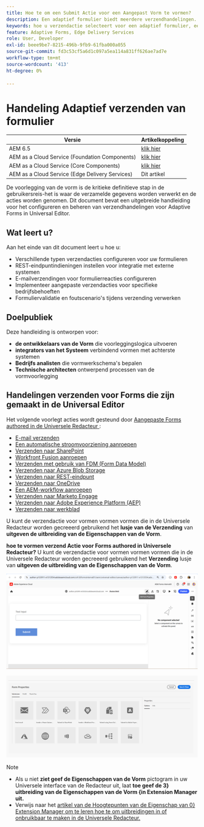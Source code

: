 ```yaml
---
title: Hoe te om een Submit Actie voor een Aangepast Vorm te vormen?
description: Een adaptief formulier biedt meerdere verzendhandelingen. Met een handeling Verzenden wordt gedefinieerd hoe een adaptief formulier wordt verwerkt na verzending. U kunt ingebouwde verzendhandelingen gebruiken of uw eigen handelingen maken.
keywords: hoe u verzendactie selecteert voor een adaptief formulier, een adaptief formulier koppelt aan een SharePoint-lijst, een adaptief formulier aansluit op een SharePoint-documentbibliotheek, een adaptief formulier aansluit op een formuliergegevensmodel (FDM)
feature: Adaptive Forms, Edge Delivery Services
role: User, Developer
exl-id: beee9be7-8215-496b-9fb9-61fba000a055
source-git-commit: fd3c53cf5a6d1c097a5ea114a831ff626ae7ad7e
workflow-type: tm+mt
source-wordcount: '413'
ht-degree: 0%

---
```


# Handeling Adaptief verzenden van formulier

| Versie | Artikelkoppeling |
|---------|-----------------------------|
| AEM 6.5 | [ klik hier ](https://experienceleague.adobe.com/docs/experience-manager-65/forms/adaptive-forms-basic-authoring/configuring-submit-actions.html) |
| AEM as a Cloud Service (Foundation Components) | [ klik hier ](/help/forms/configuring-submit-actions.md) |
| AEM as a Cloud Service (Core Components) | [ klik hier ](/help/forms/configure-submit-actions-core-components.md) |
| AEM as a Cloud Service (Edge Delivery Services) | Dit artikel |


De voorlegging van de vorm is de kritieke definitieve stap in de gebruikersreis-het is waar de verzamelde gegevens worden verwerkt en de acties worden genomen. Dit document bevat een uitgebreide handleiding voor het configureren en beheren van verzendhandelingen voor Adaptive Forms in Universal Editor.

## Wat leert u?

Aan het einde van dit document leert u hoe u:

- Verschillende typen verzendacties configureren voor uw formulieren
- REST-eindpuntindieningen instellen voor integratie met externe systemen
- E-mailverzendingen voor formulierreacties configureren
- Implementeer aangepaste verzendacties voor specifieke bedrijfsbehoeften
- Formuliervalidatie en foutscenario&#39;s tijdens verzending verwerken

## Doelpubliek

Deze handleiding is ontworpen voor:

- **de ontwikkelaars van de Vorm** die voorleggingslogica uitvoeren
- **integrators van het Systeem** verbindend vormen met achterste systemen
- **Bedrijfs analisten** die vormwerkschema&#39;s bepalen
- **Technische architecten** ontwerpend processen van de vormvoorlegging

## Handelingen verzenden voor Forms die zijn gemaakt in de Universal Editor

Het volgende voorlegt acties wordt gesteund door [ Aangepaste Forms authored in de Universele Redacteur ](/help/edge/docs/forms/universal-editor/create-forms.md):

- [E-mail verzenden](/help/forms/configure-submit-action-send-email.md)
- [Een automatische stroomvoorziening aanroepen](/help/forms/forms-microsoft-power-automate-integration.md)
- [Verzenden naar SharePoint](/help/forms/configure-submit-action-sharepoint.md)
- [Workfront Fusion aanroepen](/help/forms/submit-adaptive-form-to-workfront-fusion.md)
- [Verzenden met gebruik van FDM (Form Data Model)](/help/forms/integrate-adaptive-form-with-fdm.md)
- [Verzenden naar Azure Blob Storage](/help/forms/configure-submit-action-azure-blob-storage.md)
- [Verzenden naar REST-eindpunt](/help/forms/configure-submit-action-restpoint.md)
- [Verzenden naar OneDrive](/help/forms/configure-submit-action-onedrive.md)
- [Een AEM-workflow aanroepen](/help/forms/configure-submit-action-workflow.md)
- [Verzenden naar Marketo Engage](/help/forms/submit-adaptive-form-to-marketo-engage.md)
- [Verzenden naar Adobe Experience Platform (AEP)](/help/forms/aem-forms-aep-connector.md)
- [Verzenden naar werkblad](/help/forms/forms-submission-service.md)

<!--You can also submit an Adaptive Form in the Universal Editor to other storage or CRM integrations:

* [Connect Adaptive Form to Salesforce](/help/forms/aem-forms-salesforce-integration.md)
* [Connect an Adaptive Form to Microsoft&reg; Dynamics OData](/help/forms/ms-dynamics-odata-configuration.md)-->

U kunt de verzendactie voor vormen vormen vormen die in de Universele Redacteur worden gecreeerd gebruikend het **lusje van de Verzending** van **uitgeven de uitbreiding van de Eigenschappen van de Vorm**.

**hoe te vormen verzend Actie voor Forms authored in Universele Redacteur?**
U kunt de verzendactie voor vormen vormen vormen die in de Universele Redacteur worden gecreeerd gebruikend het **Verzending** lusje van **uitgeven de uitbreiding van de Eigenschappen van de Vorm**.

![ de eigenschappen van de Vorm pictogram ](/help/forms/assets/ue-form-properties-icon.png)

![ tovenaar van de Eigenschappen van 0&rbrace; Vorm](/help/edge/docs/forms/universal-editor/assets/form-properties-ue.png)

>[!NOTE]
>
> - Als u niet **ziet geef de Eigenschappen van de Vorm** pictogram in uw Universele interface van de Redacteur uit, laat **toe geef de 3&rbrace; uitbreiding van de Eigenschappen van de Vorm &lbrace;in Extension Manager uit.**
> - Verwijs naar het [ artikel van de Hoogtepunten van de Eigenschap van 0&rbrace; Extension Manager om te leren hoe te om uitbreidingen in of onbruikbaar te maken in de Universele Redacteur.](https://developer.adobe.com/uix/docs/extension-manager/feature-highlights/#enablingdisabling-extensions)
